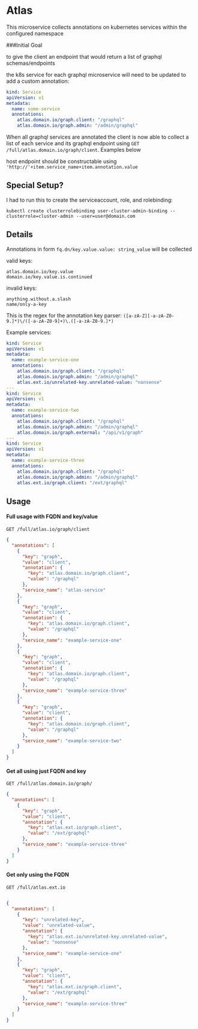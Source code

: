 # Atlas

This microservice collects annotations on kubernetes services within the configured namespace

###Initial Goal

to give the client an endpoint that would return a list of graphql schemas/endpoints

the k8s service for each graphql microservice will need to be updated to add a custom annotation:

```yaml
kind: Service
apiVersion: v1
metadata:
  name: some-service
  annotations:
    atlas.domain.io/graph.client: "/graphql"
    atlas.domain.io/graph.admin: "/admin/graphql"
``` 

When all graphql services are annotated the client is now able to collect a list of each service and its graphql endpoint using `GET /full/atlas.domain.io/graph/client`. Examples below

host endpoint should be constructable using `'http://'+item.service_name+item.annotation.value`

## Special Setup?

I had to run this to create the serviceaccount, role, and rolebinding:

`kubectl create clusterrolebinding user-cluster-admin-binding --clusterrole=cluster-admin --user=user@domain.com`

## Details

Annotations in form `fq.dn/key.value.value: string_value` will be collected

valid keys:

    atlas.domain.io/key.value
    domain.io/key.value.is.continued
    
invalid keys:
    
    anything.without.a.slash
    name/only-a-key

This is the regex for the annotation key parser: `([a-zA-Z][-a-zA-Z0-9.]*)\/([-a-zA-Z0-9]+)\.([-a-zA-Z0-9.]*)`

Example services:
```yaml
kind: Service
apiVersion: v1
metadata:
  name: example-service-one
  annotations:
    atlas.domain.io/graph.client: "/graphql"
    atlas.domain.io/graph.admin: "/admin/graphql"
    atlas.ext.io/unrelated-key.unrelated-value: "nonsense"
---
kind: Service
apiVersion: v1
metadata:
  name: example-service-two
  annotations:
    atlas.domain.io/graph.client: "/graphql"
    atlas.domain.io/graph.admin: "/admin/graphql"
    atlas.domain.io/graph.external: "/api/v1/graph"
---
kind: Service
apiVersion: v1
metadata:
  name: example-service-three
  annotations:
    atlas.domain.io/graph.client: "/graphql"
    atlas.domain.io/graph.admin: "/admin/graphql"
    atlas.ext.io/graph.client: "/ext/graphql"
```

## Usage

#### Full usage with FQDN and key/value


```http request
GET /full/atlas.io/graph/client
```

```json
{
  "annotations": [
    {
      "key": "graph",
      "value": "client",
      "annotation": {
        "key": "atlas.domain.io/graph.client",
        "value": "/graphql"
      },
      "service_name": "atlas-service"
    },
    {
      "key": "graph",
      "value": "client",
      "annotation": {
        "key": "atlas.domain.io/graph.client",
        "value": "/graphql"
      },
      "service_name": "example-service-one"
    },
    {
      "key": "graph",
      "value": "client",
      "annotation": {
        "key": "atlas.domain.io/graph.client",
        "value": "/graphql"
      },
      "service_name": "example-service-three"
    },
    {
      "key": "graph",
      "value": "client",
      "annotation": {
        "key": "atlas.domain.io/graph.client",
        "value": "/graphql"
      },
      "service_name": "example-service-two"
    }
  ]
}
```

#### Get all using just FQDN and key

```http request
GET /full/atlas.domain.io/graph/
```

```json
{
  "annotations": [
    {
      "key": "graph",
      "value": "client",
      "annotation": {
        "key": "atlas.ext.io/graph.client",
        "value": "/ext/graphql"
      },
      "service_name": "example-service-three"
    }
  ]
}
```

#### Get only using the FQDN

```http request
GET /full/atlas.ext.io
```

```json

{
  "annotations": [
    {
      "key": "unrelated-key",
      "value": "unrelated-value",
      "annotation": {
        "key": "atlas.ext.io/unrelated-key.unrelated-value",
        "value": "nonsense"
      },
      "service_name": "example-service-one"
    },
    {
      "key": "graph",
      "value": "client",
      "annotation": {
        "key": "atlas.ext.io/graph.client",
        "value": "/ext/graphql"
      },
      "service_name": "example-service-three"
    }
  ]
}
```